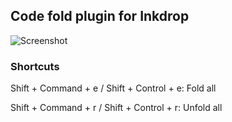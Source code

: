 ## Code fold plugin for Inkdrop

![Screenshot](https://raw.githubusercontent.com/moyicat/inkdrop-code-fold/master/Screenshot.png)

### Shortcuts

Shift + Command + e / Shift + Control + e: Fold all

Shift + Command + r / Shift + Control + r: Unfold all